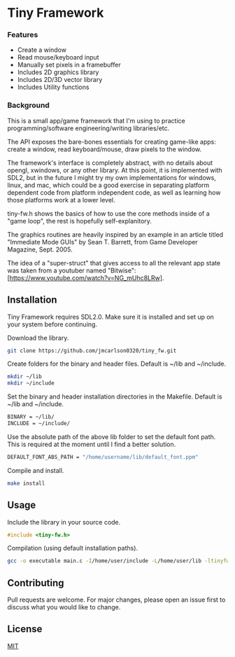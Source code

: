 # Tiny Framework

### Features

- Create a window
- Read mouse/keyboard input
- Manually set pixels in a framebuffer
- Includes 2D graphics library
- Includes 2D/3D vector library
- Includes Utility functions

### Background

This is a small app/game framework that I'm using to practice programming/software engineering/writing libraries/etc.

The API exposes the bare-bones essentials for creating game-like apps: create a window, read keyboard/mouse, draw pixels to the window.

The framework's interface is completely abstract, with no details about opengl, xwindows, or any other library. At this point, it is implemented with SDL2,
but in the future I might try my own implementations for windows, linux, and mac, which could be a good exercise in separating platform dependent code from
platform independent code, as well as learning how those platforms work at a lower level.

tiny-fw.h shows the basics of how to use the core methods inside of a "game loop", the rest is hopefully self-explanitory.

The graphics routines are heavily inspired by an example in an article titled "Immediate Mode GUIs" by Sean T. Barrett, from Game Developer Magazine, Sept. 2005.

The idea of a "super-struct" that gives access to all the relevant app state was taken from a youtuber named "Bitwise": [https://www.youtube.com/watch?v=NG_mUhc8LRw].

## Installation

Tiny Framework requires SDL2.0. Make sure it is installed and set up on your system before continuing.

Download the library.
```bash
git clone https://github.com/jmcarlson0320/tiny_fw.git
```

Create folders for the binary and header files. Default is ~/lib and ~/include.
```bash
mkdir ~/lib
mkdir ~/include
```

Set the binary and header installation directories in the Makefile. Default is ~/lib and ~/include.
```bash
BINARY = ~/lib/
INCLUDE = ~/include/
```

Use the absolute path of the above lib folder to set the default font path. This is required at the moment until I find a better solution.
```bash
DEFAULT_FONT_ABS_PATH = "/home/username/lib/default_font.ppm"
```

Compile and install.
```bash
make install
```

## Usage

Include the library in your source code.
```C
#include <tiny-fw.h>
```

Compilation (using default installation paths).
```bash
gcc -o executable main.c -I/home/user/include -L/home/user/lib -ltinyfw -lm -lSDL2
```

## Contributing
Pull requests are welcome. For major changes, please open an issue first to discuss what you would like to change.

## License
[MIT](https://choosealicense.com/licenses/mit/)
